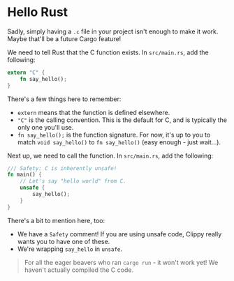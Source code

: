 # Hello Rust

Sadly, simply having a `.c` file in your project isn't enough to make it work. 
Maybe that'll be a future Cargo feature!

We need to tell Rust that the C function exists. In `src/main.rs`, add the following:

```rust
extern "C" {
    fn say_hello();
}
```

There's a few things here to remember:
* `extern` means that the function is defined elsewhere.
* `"C"` is the calling convention. This is the default for C, and is typically the only one you'll use.
* `fn say_hello();` is the function signature. For now, it's up to you to match `void say_hello()` to `fn say_hello()` (easy enough - just wait...).

Next up, we need to call the function. In `src/main.rs`, add the following:

```rust
/// Safety: C is inherently unsafe!
fn main() {
    // Let's say "hello world" from C.
    unsafe {
        say_hello();
    }
}

```

There's a bit to mention here, too:
* We have a `Safety` comment! If you are using unsafe code, Clippy really wants you to have one of these.
* We're wrapping `say_hello` in `unsafe`.

> For all the eager beavers who ran `cargo run` - it won't work yet! We haven't actually compiled the C code.